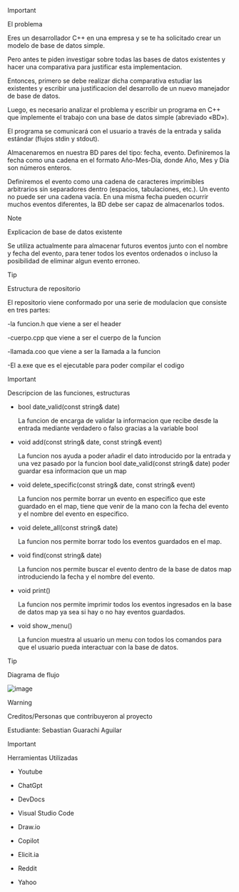 
> [!IMPORTANT]
> El problema     

Eres un desarrollador C++ en una empresa y se te ha solicitado crear un modelo de base de
datos simple.
  
Pero antes te piden investigar sobre todas las bases de datos existentes y
hacer una comparativa para justificar esta implementacion.

Entonces, primero se debe realizar dicha comparativa estudiar las existentes y escribir una
justificacion del desarrollo de un nuevo manejador de base de datos.

Luego, es necesario analizar el problema y escribir un programa en C++ que implemente el
trabajo con una base de datos simple (abreviado «BD»).

El programa se comunicará con el usuario a través de la entrada y salida estándar (flujos stdin y stdout).

Almacenaremos en nuestra BD pares del tipo: fecha, evento. Definiremos la fecha como una
cadena en el formato Año-Mes-Día, donde Año, Mes y Día son números enteros.

Definiremos el evento como una cadena de caracteres imprimibles arbitrarios sin
separadores dentro (espacios, tabulaciones, etc.). Un evento no puede ser una cadena vacía.
En una misma fecha pueden ocurrir muchos eventos diferentes, la BD debe ser capaz de
almacenarlos todos.

> [!NOTE]
Explicacion de base de datos existente

  Se utiliza actualmente para almacenar futuros eventos junto con el nombre y fecha del evento, para tener todos los eventos ordenados o incluso la posibilidad de eliminar algun evento erroneo. 

  > [!TIP]
Estructura de repositorio

El repositorio viene conformado por una serie de modulacion que consiste en tres partes:

-la funcion.h que viene a ser el header

-cuerpo.cpp que viene a ser el cuerpo de la funcion

-llamada.coo que viene a ser la llamada a la funcion

-El a.exe que es el ejecutable para poder compilar el codigo


> [!IMPORTANT]
Descripcion de las funciones, estructuras


- bool date_valid(const string& date)

  La funcion de encarga de validar la informacion que recibe desde la entrada mediante verdadero o falso gracias a la variable bool

- void add(const string& date, const string& event)

  La funcion nos ayuda a poder añadir el dato introducido por la entrada y una vez pasado por la funcion bool date_valid(const string& date) poder guardar esa informacion que un map<vector>

- void delete_specific(const string& date, const string& event)

  La funcion nos permite borrar un evento en especifico que este guardado en el map<vector>, tiene que venir de la mano con la fecha del evento y el nombre del evento en especifico.

- void delete_all(const string& date)

  La funcion nos permite borrar todo los eventos guardados en el map<vector>.

- void find(const string& date)

  La funcion nos permite buscar el evento dentro de la base de datos map<vector> introduciendo la fecha y el nombre del evento.

- void print()

  La funcion nos permite imprimir todos los eventos ingresados en la base de datos map<vector> ya sea si hay o no hay eventos guardados.

- void show_menu()

  La funcion muestra al usuario un menu con todos los comandos para que el usuario pueda interactuar con la base de datos.

> [!TIP]
Diagrama de flujo

![image](https://github.com/Huaritex/examen_final.cpp/assets/159574524/efe807c3-064a-41fa-b1e2-f994c8c33863)


> [!WARNING]
Creditos/Personas que contribuyeron al proyecto

Estudiante: Sebastian Guarachi Aguilar

> [!IMPORTANT] 
Herramientas Utilizadas

- Youtube

- ChatGpt

- DevDocs

- Visual Studio Code

- Draw.io

- Copilot 

- Elicit.ia

- Reddit

- Yahoo 


 






